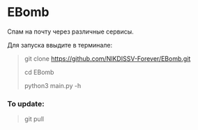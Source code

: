 # EBomb

Спам на почту через различные сервисы.


Для запуска ввыдите в терминале:


> git clone https://github.com/NIKDISSV-Forever/EBomb.git
>
> cd EBomb
> 
> python3 main.py -h
>

### To update:

> git pull